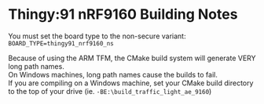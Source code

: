 # Thingy:91 nRF9160 Building Notes  
You must set the board type to the non-secure variant: `BOARD_TYPE=thingy91_nrf9160_ns`  

Because of using the ARM TFM, the CMake build system will generate VERY long path names.  
On Windows machines, long path names cause the builds to fail.  
If you are compiling on a Windows machine, set your CMake build directory to the top of your drive (ie. `-BE:\build_traffic_light_ae_9160`)  